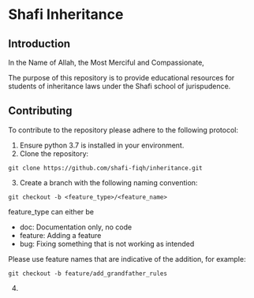 # Shafi Inheritance 

## Introduction

In the Name of Allah, the Most Merciful and Compassionate,

The purpose of this repository is to provide educational resources for students of inheritance laws under the Shafi school of jurispudence. 


## Contributing 

To contribute to the repository please adhere to the following protocol: 

1. Ensure python 3.7 is installed in your environment. 
2. Clone the repository: 
```buildoutcfg
git clone https://github.com/shafi-fiqh/inheritance.git
```
3. Create a branch with the following naming convention: 
```buildoutcfg
git checkout -b <feature_type>/<feature_name> 
```

feature_type can either be 
* doc: Documentation only, no code 
* feature: Adding a feature 
* bug: Fixing something that is not working as intended 

Please use feature names that are indicative of the addition, for example: 
```
git checkout -b feature/add_grandfather_rules
```

4. 